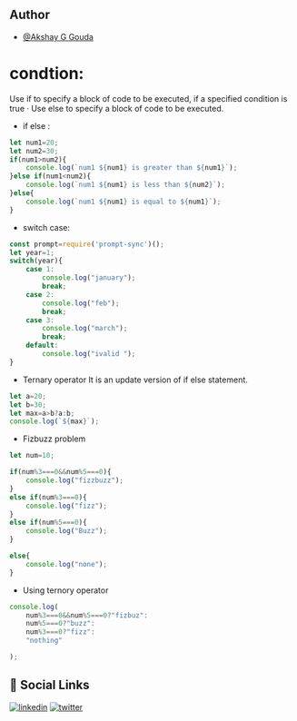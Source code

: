 ## Author

- [@Akshay G Gouda](https://github.com/akshaygouda0707)


# condtion:
Use if to specify a block of code to be executed, if a specified condition is true · Use else to specify a block of code to be executed.

* if else :
```javascript
let num1=20;
let num2=30;
if(num1>num2){
    console.log(`num1 ${num1} is greater than ${num1}`);
}else if(num1<num2){
    console.log(`num1 ${num1} is less than ${num2}`);
}else{
    console.log(`num1 ${num1} is equal to ${num1}`);
}
```
- switch case:
```javascript
const prompt=require('prompt-sync')();
let year=1;
switch(year){
    case 1:
        console.log("january");
        break;
    case 2:
        console.log("feb");
        break;
    case 3:
        console.log("march");
        break;
    default:
        console.log("ivalid ");
}
```
- Ternary operator
It is an update version of if else statement.
```javascript
let a=20;
let b=30;
let max=a>b?a:b;
console.log(`${max}`);
```
- Fizbuzz problem
```javascript
let num=10;

if(num%3===0&&num%5===0){
    console.log("fizzbuzz");
}
else if(num%3===0){
    console.log("fizz");
}
else if(num%5===0){
    console.log("Buzz");
}

else{
    console.log("none");
}
```
* Using ternory operator
```javascript
console.log(
    num%3===0&&num%5===0?"fizbuz":
    num%5===0?"buzz":
    num%3===0?"fizz":
    "nothing"

);
```



## 🔗 Social Links
[![linkedin](https://img.shields.io/badge/linkedin-0A66C2?style=for-the-badge&logo=linkedin&logoColor=white)](https://www.linkedin.com/in/akshay-g-gouda-1bb424202)
[![twitter](https://img.shields.io/badge/twitter-1DA1F2?style=for-the-badge&logo=twitter&logoColor=white)](https://twitter.com/Akshayg77841279)
